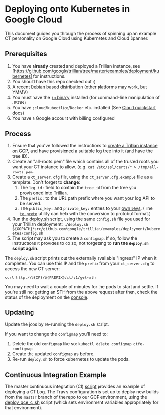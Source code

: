 # Deploying onto Kubernetes in Google Cloud

This document guides you through the process of spinning up an example CT
personality on Google Cloud using Kubernetes and Cloud Spanner.


## Prerequisites

1. You have **already** created and deployed a Trillian instance, see
   [https://github.com/google/trillian/tree/master/examples/deployment/kubernetes]
   for instructions.
1. You should have this repo checked out :)
1. A recent [Debian](https://debian.org) based distribution (other platforms
   may work, but YMMV)
1. You must have the [`jq` binary](https://packages.debian.org/stretch/jq)
   installed (for command-line manipulation of JSON)
1. You have `gcloud`/`kubectl`/`go`/`Docker` etc. installed (See
   [Cloud quickstart](https://cloud.google.com/kubernetes-engine/docs/quickstart)
   docs)
1. You have a Google account with billing configured


## Process

1. Ensure that you've followed the instructions to [create a Trillian instance on
   GCP](https://github.com/google/trillian/tree/master/examples/deployment/kubernetes),
   and have provisioned a suitable log tree into it (and have the tree ID).
1. Create an "all-roots.pem" file which contains all of the trusted roots you
   want your CT instance to allow.
   (e.g. `cat /etc/ssl/certs/* > /tmp/all-roots.pem`)
1. Create a `ct_server.cfg` file, using the `ct_server.cfg.example` file as a template.
   Don't forget to **change**:
   1. The `log_id:` field to contain the `tree_id` from the tree you provisioned into
      Trillian.
   1. The `prefix:` to the URL path prefix where you want your log API to be served.
   1. The `public_key:` and `private_key:` entries to your
      [own keys](../../../docs/ManualDeployment.md#key-generation).  (The
      [`to_proto`](https://github.com/google/trillian-examples/gossip/testdata/to_proto)
      utility can help with the conversion to protobuf format.)
1. Run the [deploy.sh](deploy.sh) script, using the same `config.sh` file you
   used for your Trillian deployment:
  `./deploy.sh ${GOPATH}/src/github.com/google/trillian/examples/deployment/kubernetes/config.sh`
1. The script may ask you to create a `configmap`. If so, follow the
   instructions it provides to do so, not forgetting to **run the `deploy.sh`
   script again**.

The `deploy.sh` script prints out the externally available "ingress" IP when it
completes. You can use this IP and the `prefix` from your `ct_server.cfg` to
access the new CT server:

`curl http://${IP}/${PREFIX}/ct/v1/get-sth`

You may need to wait a couple of minutes for the pods to start and settle. If
you're still not getting an STH from the above request after then, check the
status of the deployment on the
[console](https://console.cloud.google.com/kubernetes/discovery).


## Updating

Update the jobs by re-running the `deploy.sh` script.

If you want to change the `configmap` you'll need to:
1. Delete the old `configmap` like so: `kubectl delete configmap ctfe-configmap`.
1. Create the updated `configmap` as before.
1. Re-run `deploy.sh` to force kubernetes to update the pods.


## Continuous Integration Example

The master continuous integration (CI)
[script](https://github.com/google/certificate-transparency-go/blob/master/.travis.yml)
provides an example of deploying a CT Log.  The Travis configuration is set up
to deploy new builds from the `master` branch of the repo to our GCP
environment, using the
[deploy_gce_ci.sh](https://github.com/google/certificate-transparency-go/blob/master/scripts/deploy_gce_ci.sh)
script (which sets environment variables appropriately for that environment).
